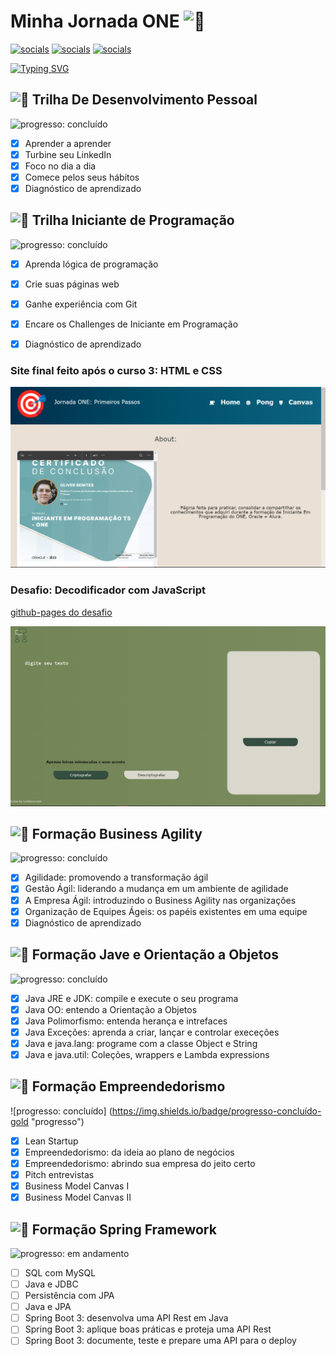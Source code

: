 # Minha Jornada ONE <picture><source srcset="https://fonts.gstatic.com/s/e/notoemoji/latest/1f680/512.webp" type="image/webp"><img src="https://fonts.gstatic.com/s/e/notoemoji/latest/1f680/512.gif" alt="🚀" width="32" height="32"></picture>

[![socials](https://img.shields.io/badge/Linkedin-steelblue?logo=linkedin&logoColor=white "socials")](https://www.linkedin.com/in/oliwerb/) [![socials](https://img.shields.io/badge/protonmail-darkslateblue?logo=protonmail&logoColor=white "socials")](mailto:olwrrb@protonmail.com") [![socials](https://img.shields.io/badge/gmail-firebrick?logo=gmail&logoColor=white "socials")](mailto:benites.olivr@gmail.com.com")

[![Typing SVG](https://readme-typing-svg.demolab.com?font=Fira+Code&size=15&pause=1000&color=F79147&vCenter=true&width=430&lines=%23HelloONET5;Aluno+Do+Programa+Oracle+Next+Education;Parceria+Oracle+%2B+Alura)](https://git.io/typing-svg)

## <picture><source srcset="https://fonts.gstatic.com/s/e/notoemoji/latest/1f331/512.webp" type="image/webp"><img src="https://fonts.gstatic.com/s/e/notoemoji/latest/1f331/512.gif" alt="🌱" width="32" height="32"></picture> Trilha De Desenvolvimento Pessoal
![progresso: concluído](https://img.shields.io/badge/progresso-concluído-orange "progresso")

- [x] Aprender a aprender
- [x] Turbine seu LinkedIn
- [x] Foco no dia a dia
- [x] Comece pelos seus hábitos
- [x] Diagnóstico de aprendizado

## <picture><source srcset="https://fonts.gstatic.com/s/e/notoemoji/latest/1f331/512.webp" type="image/webp"><img src="https://fonts.gstatic.com/s/e/notoemoji/latest/1f331/512.gif" alt="🌱" width="32" height="32"></picture> Trilha Iniciante de Programação
![progresso: concluído](https://img.shields.io/badge/progresso-concluído-yellow "progresso")

- [x] Aprenda lógica de programação
- [x] Crie suas páginas web
- [x] Ganhe experiência com Git
- [x] Encare os Challenges de Iniciante em Programação
- [x] Diagnóstico de aprendizado


### Site final feito após o curso 3: HTML e CSS
![](imgs/jornada-one-primeiros-passos.png)

### Desafio: Decodificador com JavaScript
[github-pages do desafio](https://olwr.github.io/onet5-desafio1/)

![](imgs/desafio.png)

## <picture><source srcset="https://fonts.gstatic.com/s/e/notoemoji/latest/1f331/512.webp" type="image/webp"><img src="https://fonts.gstatic.com/s/e/notoemoji/latest/1f331/512.gif" alt="🌱" width="32" height="32"></picture> Formação Business Agility
![progresso: concluído](https://img.shields.io/badge/progresso-concluído-gold "progresso")

- [x] Agilidade: promovendo a transformação ágil
- [x] Gestão Ágil: liderando a mudança em um ambiente de agilidade
- [x] A Empresa Ágil: introduzindo o Business Agility nas organizações
- [x] Organização de  Equipes Ágeis: os papéis existentes em uma equipe
- [x] Diagnóstico de aprendizado

## <picture><source srcset="https://fonts.gstatic.com/s/e/notoemoji/latest/1f331/512.webp" type="image/webp"><img src="https://fonts.gstatic.com/s/e/notoemoji/latest/1f331/512.gif" alt="🌱" width="32" height="32"></picture> Formação Jave e Orientação a Objetos
![progresso: concluído](https://img.shields.io/badge/progresso-concluído-mediumseagreen "progresso")

- [x] Java JRE e JDK: compile e execute o seu programa
- [x] Java OO: entendo a Orientação a Objetos
- [x] Java Polimorfismo: entenda herança e intrefaces
- [x] Java Exceções: aprenda a criar, lançar e controlar execeções
- [x] Java e java.lang: programe com a classe Object e String
- [x] Java e java.util: Coleções, wrappers e Lambda expressions

## <picture><source srcset="https://fonts.gstatic.com/s/e/notoemoji/latest/1f331/512.webp" type="image/webp"><img src="https://fonts.gstatic.com/s/e/notoemoji/latest/1f331/512.gif" alt="🌱" width="32" height="32"></picture> Formação Empreendedorismo
![progresso: concluído] (https://img.shields.io/badge/progresso-concluído-gold "progresso")

- [x] Lean Startup
- [x] Empreendedorismo: da ideia ao plano de negócios
- [x] Empreendedorismo: abrindo sua empresa do jeito certo
- [x] Pitch entrevistas
- [x] Business Model Canvas I
- [x] Business Model Canvas II

## <picture><source srcset="https://fonts.gstatic.com/s/e/notoemoji/latest/1f331/512.webp" type="image/webp"><img src="https://fonts.gstatic.com/s/e/notoemoji/latest/1f331/512.gif" alt="🌱" width="32" height="32"></picture> Formação Spring Framework
![progresso: em andamento](https://img.shields.io/badge/progresso-em%20andamento-mediumseagreen "progresso")

- [ ] SQL com MySQL
- [ ] Java e JDBC
- [ ] Persistência com JPA
- [ ] Java e JPA
- [ ] Spring Boot 3: desenvolva uma API Rest em Java
- [ ] Spring Boot 3: aplique boas práticas e proteja uma API Rest
- [ ] Spring Boot 3: documente, teste e prepare uma API para o deploy
